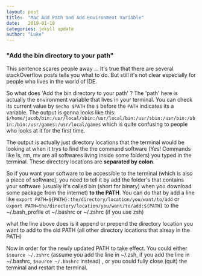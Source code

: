 ```yaml
---
layout: post
title:  "Mac Add Path and Add Environment Variable"
date:   2019-01-18
categories: jekyll update
author: "Luke"
---
```


### "Add the bin directory to your path"

This sentence scares people away ... It's true that
there are several stackOverflow posts tells you what to do.
But still it's not clear especially for people who lives
in the world of IDE.

So what does 'Add the bin directory to your path' ?
The 'path' here is actually the environment variable that
lives in your terminal. You can check its current value
by 
```$echo $PATH``` the ```$``` before the ```PATH``` indicates
its a variable.
The output is gonna looks like this: ```$/home/jacob/bin:/usr/local/sbin:/usr/local/bin:/usr/sbin:/usr/bin:/sbin:/bin:/usr/games:/usr/local/games```
which is quite confusing to people who looks at it for the first time.

The output is actually just directory locations that the terminal would be
looking at when it trys to find the the command software (Yes! Commands like ls, rm, mv are all
softwares living inside some folders) you typed in the terminal. These
directory locations are __separated by colon__.

So if you want your software to be accessible to the terminal (which is
also a piece of software), you need to tell it by add the folder's that
contains your software (usually it's called bin (short for binary) when you download some
package from the internet) __to the PATH__. You can do that
by add a line like
```export PATH=${PATH}:the/directory/location/you/want/to/add```
or ```export PATH=the/directory/location/you/want/to/add:${PATH}```
to the ~/.bash_profile ot ~/.bashrc or ~/.zshrc (if you use zsh)

what the line above does is it append or prepend the directory location
you want to add to the old PATH (all other directory locations that alreay
in the PATH)

Now in order for the newly updated PATH to take effect. You could
either ```$source ~/.zshrc``` (assume you add the line in ~/.zsh,
if you add the line in ~/.bashrc, ```$source ~/.bashrc``` instead)
, or you could fully close (quit) the terminal and restart the terminal.

 

